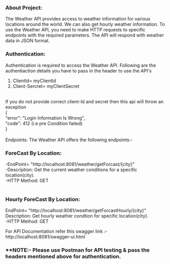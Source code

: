 
### About Project: 
The Weather API provides access to weather information for various locations around the world. We can also get hourly weather information.
To use the Weather API, you need to make HTTP requests to specific endpoints with the required parameters. The API will respond with weather data in JSON format.

### Authentication:
Authentication is required to access the Weather API. Following are the authentiaction details you have to pass in the header to use the API's
1. ClientId= myClientId
2. Client-Sercret= myClientSecret <br/>
<br/>
If you do not provide correct client-Id and secret then this api will throw an exception <br/>
{
<br/>
    "error": "Login Information Is Wrong", <br/>
    "code": 412 (i.e pre Condition failed)
<br/>
}
<br/>
<br/>
   Endpoints: The Weather API offers the following endpoints:-

### ForeCast By Location:
-EndPoint= "http://localhost:8081/weather/getForcast/{city}" <br/>
-Description: Get the current weather conditions for a specific location(city). <br/>
-HTTP Method: GET <br/> <br/>

### Hourly ForeCast By Location:
EndPoint= "http://localhost:8081/weather/getForcastHourly/{city}" <br/>
Description: Get hourly weather condtion for specific location(city). <br/>
-HTTP Method: GET <br/>

For API Documentation refer this swagger link :- http://localhost:8081/swagger-ui.html <br/>
### **NOTE:- Please use Postman for API testing & pass the headers mentioned above for authentication.


 
